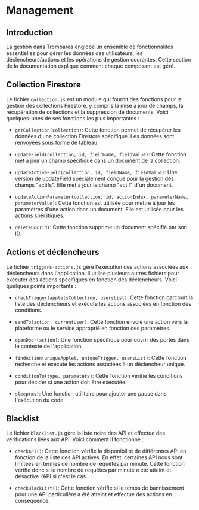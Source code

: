 # Management

## Introduction

La gestion dans Trombarea englobe un ensemble de fonctionnalités essentielles pour gérer les données des utilisateurs, les déclencheurs/actions et les opérations de gestion courantes. Cette section de la documentation explique comment chaque composant est géré.

## Collection Firestore

Le fichier `collection.js` est un module qui fournit des fonctions pour la gestion des collections Firestore, y compris la mise à jour de champs, la récupération de collections et la suppression de documents. Voici quelques-unes de ses fonctions les plus importantes :

- `getCollection(collection)`: Cette fonction permet de récupérer les données d'une collection Firestore spécifique. Les données sont renvoyées sous forme de tableau.

- `updateField(collection, id, fieldName, fieldValue)`: Cette fonction met à jour un champ spécifique dans un document de la collection.

- `updateActiveField(collection, id, fieldName, fieldValue)`: Une version de updateField spécialement conçue pour la gestion des champs "actifs". Elle met à jour le champ "actif" d'un document.

- `updateActionParameter(collection, id, actionIndex, parameterName, parameterValue)`: Cette fonction est utilisée pour mettre à jour les paramètres d'une action dans un document. Elle est utilisée pour les actions spécifiques.

- `deleteDoc(id)`: Cette fonction supprime un document spécifié par son ID.

## Actions et déclencheurs

Le fichier `triggers-actions.js` gère l'exécution des actions associées aux déclencheurs dans l'application. Il utilise plusieurs autres fichiers pour exécuter des actions spécifiques en fonction des déclencheurs. Voici quelques points importants :

- `checkTrigger(appletsCollection, usersList)`: Cette fonction parcourt la liste des déclencheurs et exécute les actions associées en fonction des conditions.

- `sendTo(action, currentUser)`: Cette fonction envoie une action vers la plateforme ou le service approprié en fonction des paramètres.

- `openDoor(action)`: Une fonction spécifique pour ouvrir des portes dans le contexte de l'application.

- `findAction(uniqueApplet, uniqueTrigger, usersList)`: Cette fonction recherche et exécute les actions associées à un déclencheur unique.

- `conditionTo(type, parameters)`: Cette fonction vérifie les conditions pour décider si une action doit être exécutée.

- `sleep(ms)`: Une fonction utilitaire pour ajouter une pause dans l'exécution du code.

## Blacklist

Le fichier `blacklist.js` gère la liste noire des API et effectue des vérifications liées aux API. Voici comment il fonctionne :

- `checkAPI()`: Cette fonction vérifie la disponibilité de différentes API en fonction de la liste des API actives. En effet, certaines API nous sont limitées en termes de nombre de requêtes par minute. Cette fonction vérifie donc si le nombre de requêtes par minute a été atteint et désactive l'API si c'est le cas.

- `checkBlackList()`: Cette fonction vérifie si le temps de bannissement pour une API particulière a été atteint et effectue des actions en conséquence.